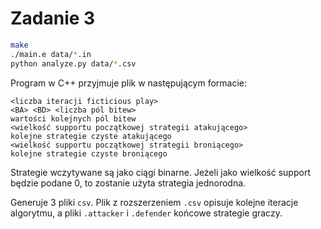 # Zadanie 3

```bash
make
./main.e data/*.in
python analyze.py data/*.csv
```

Program w C++ przyjmuje plik w następującym formacie:

```
<liczba iteracji ficticious play>
<BA> <BD> <liczba pól bitew>
wartości kolejnych pól bitew
<wielkość supportu początkowej strategii atakującego>
kolejne strategie czyste atakującego
<wielkość supportu początkowej strategii broniącego>
kolejne strategie czyste broniącego
```

Strategie wczytywane są jako ciągi binarne. Jeżeli jako wielkość support będzie
podane 0, to zostanie użyta strategia jednorodna.

Generuje 3 pliki `csv`. Plik z rozszerzeniem `.csv` opisuje kolejne iteracje
algorytmu, a pliki `.attacker` i `.defender` końcowe strategie graczy.

